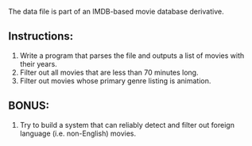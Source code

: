 The data file is part of an IMDB-based movie database derivative.

Instructions:
-------------  

1. Write a program that parses the file and outputs a list of movies with their years.   
2. Filter out all movies that are less than 70 minutes long.   
3. Filter out movies whose primary genre listing is animation.   

BONUS:
------  
1. Try to build a system that can reliably detect and filter out foreign language (i.e. non-English) movies.  